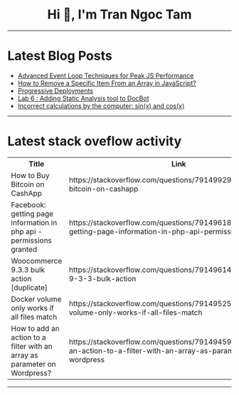 <h1 align="center">Hi 👋, I'm Tran Ngoc Tam</h1>

---

# Latest Blog Posts 
<!-- BLOG-POST-LIST:START -->
- [Advanced Event Loop Techniques for Peak JS Performance](https://dev.to/shafayeat/advanced-event-loop-techniques-for-peak-js-performance-3kpa)
- [How to Remove a Specific Item From an Array in JavaScript?](https://dev.to/mohsenkamrani/how-to-remove-a-specific-item-from-an-array-in-javascript-2oi8)
- [Progressive Deployments](https://dev.to/epklein/progressive-deployments-4hf2)
- [Lab 6 : Adding Static Analysis tool to DocBot](https://dev.to/ajogseneca/lab-6-adding-static-analysis-tool-to-docbot-1856)
- [Incorrect calculations by the computer: sin&lpar;x&rpar; and cos&lpar;x&rpar;](https://dev.to/zaim/incorrect-calculations-by-the-computer-sinx-and-cosx-52ep)
<!-- BLOG-POST-LIST:END -->

---

# Latest stack oveflow activity
<table>
  <tr><th>Title</th><th>Link</th></tr>
  <!-- STACKOVERFLOW:START --><tr><td>How to Buy Bitcoin on CashApp</td><td>https://stackoverflow.com/questions/79149929/how-to-buy-bitcoin-on-cashapp</td></tr><tr><td>Facebook: getting page information in php api - permissions granted</td><td>https://stackoverflow.com/questions/79149618/facebook-getting-page-information-in-php-api-permissions-granted</td></tr><tr><td>Woocommerce 9.3.3 bulk action [duplicate]</td><td>https://stackoverflow.com/questions/79149614/woocommerce-9-3-3-bulk-action</td></tr><tr><td>Docker volume only works if all files match</td><td>https://stackoverflow.com/questions/79149525/docker-volume-only-works-if-all-files-match</td></tr><tr><td>How to add an action to a filter with an array as parameter on Wordpress?</td><td>https://stackoverflow.com/questions/79149459/how-to-add-an-action-to-a-filter-with-an-array-as-parameter-on-wordpress</td></tr><!-- STACKOVERFLOW:END -->
</table>

---


